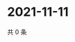 # 2021-11-11

共 0 条

<!-- BEGIN WEIBO -->
<!-- 最后更新时间 Thu Nov 11 2021 05:11:02 GMT+0800 (China Standard Time) -->

<!-- END WEIBO -->
